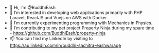 - 👋 Hi, I’m @BuddhiEash
- 👀 I’m interested in developing web applications primarily with PHP Laravel, ReactJS and Vuejs on AWS with Docker.
- 🌱 I’m currently experimenting programming with Mechanics in Physics.
- 💞️ I’m contributing to my pet project Property Ninja during my spare time - https://github.com/BuddhiEash/property-ninja
- 📫 You can find my LinkedIn by visiting to https://au.linkedin.com/in/buddhi-sachitra-eashwarage

<!---
BuddhiEash/BuddhiEash is a ✨ special ✨ repository because its `README.md` (this file) appears on your GitHub profile.
You can click the Preview link to take a look at your changes.
--->
